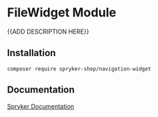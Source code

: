 # FileWidget Module

{{ADD DESCRIPTION HERE}}

## Installation

```
composer require spryker-shop/navigation-widget
```

## Documentation

[Spryker Documentation](https://academy.spryker.com)
